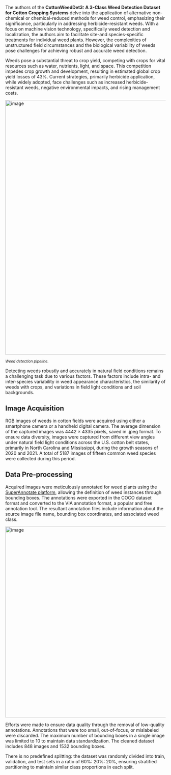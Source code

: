 The authors of the **CottonWeedDet3: A 3-Class Weed Detection Dataset for Cotton Cropping Systems** delve into the application of alternative non-chemical or chemical-reduced methods for weed control, emphasizing their significance, particularly in addressing herbicide-resistant weeds. With a focus on machine vision technology, specifically weed detection and localization, the authors aim to facilitate site-and species-specific treatments for individual weed plants. However, the complexities of unstructured field circumstances and the biological variability of weeds pose challenges for achieving robust and accurate weed detection.

Weeds pose a substantial threat to crop yield, competing with crops for vital resources such as water, nutrients, light, and space. This competition impedes crop growth and development, resulting in estimated global crop yield losses of 43%. Current strategies, primarily herbicide application, while widely adopted, face challenges such as increased herbicide-resistant weeds, negative environmental impacts, and rising management costs.

<img src="https://github.com/dataset-ninja/cotton-weed-det3/assets/78355358/61ebc455-49e1-4c73-b30f-3c621e02588e" alt="image" width="800">

<span style="font-size: smaller; font-style: italic;">Weed detection pipeline.</span>

Detecting weeds robustly and accurately in natural field conditions remains a challenging task due to various factors. These factors include intra- and inter-species variability in weed appearance characteristics, the similarity of weeds with crops, and variations in field light conditions and soil backgrounds.

## **Image Acquisition**

RGB images of weeds in cotton fields were acquired using either a smartphone camera or a handheld digital camera. The average dimension of the captured images was 4442 × 4335 pixels, saved in .jpeg format. To ensure data diversity, images were captured from different view angles under natural field light conditions across the U.S. cotton belt states, primarily in North Carolina and Mississippi, during the growth seasons of 2020 and 2021. A total of 5187 images of fifteen common weed species were collected during this period.

## **Data Pre-processing**

Acquired images were meticulously annotated for weed plants using the [SuperAnnotate platform](https://www.superannotate.com/), allowing the definition of weed instances through bounding boxes. The annotations were exported in the COCO dataset format and converted to the VIA annotation format, a popular and free annotation tool. The resultant annotation files include information about the source image file name, bounding box coordinates, and associated weed class.

<img src="https://github.com/dataset-ninja/cotton-weed-det3/assets/78355358/d0388892-c7a0-42a0-a810-53444c617bd0" alt="image" width="600">

Efforts were made to ensure data quality through the removal of low-quality annotations. Annotations that were too small, out-of-focus, or mislabeled were discarded. The maximum number of bounding boxes in a single image was limited to 10 to maintain data standardization. The cleaned dataset includes 848 images and 1532 bounding boxes.

There is no predefined splitting: the dataset was randomly divided into train, validation, and test sets in a ratio of 60%: 20%: 20%, ensuring stratified partitioning to maintain similar class proportions in each split.
